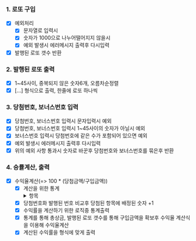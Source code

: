 ### 1. 로또 구입

- [x] 예외처리
    - [x] 문자열로 입력시
    - [x] 숫자가 1000으로 나누어떨어지지 않을시
    - [x] 예외 발생시 에러메시지 출력후 다시입력
- [x] 발행된 로또 갯수 반환

### 2. 발행된 로또 출력

- [x] 1~45사이, 중복되지 않은 숫자6개, 오름차순정렬
- [x] [...] 형식으로 출력, 한줄에 로또 하나씩

### 3. 당첨번호, 보너스번호 입력

- [x] 당첨번호, 보너스번호 입력시 문자입력시 예외
- [x] 당첨번호, 보너스번호 입력시 1~45사이의 숫자가 아닐시 예외
- [x] 보너스번호 입력시 당첨번호에 같은 수가 포함되어 있으면 예외
- [x] 예외 발생시 에러메시지 출력후 다시입력
- [x] 위의 예외 사항 통과시 숫자로 바꾼후 당첨번호와 보너스번호를 묶은후 반환

### 4. 승률계산, 출력

- [x] 수익율계산(=> 100 * (당첨금액/구입금액))
    - [x] 계산을 위한 통계
        <details>
        <summary>
          항목
        </summary>
        - 보너스 번호 제외 6개 일치시 1등  <br>
        - 보너스번호 1개, 그냥 번호5개 일치시 2등  <br>
        - 보너스번호x, 번호5개 일치시 3등  <br>
        - 보너스x, 번호 4개일치시 4등  <br>
        - 보너스x, 번호 3개 일치시 5등  <br>
        </details>
    - [x] 당첨번호화 발행된 번호 비교후 당첨된 항목에 배정된 숫자 +1
    - [x] 수익률을 계산하기 위한 로직중 통계출력
    - [x] 통계를 통해 총상금, 발행된 로또 갯수를 통해 구입금액을 확보후 수익율 계산식을 이용해 수익율계산
    - [x] 계산된 수익률을 형식에 맞게 출력